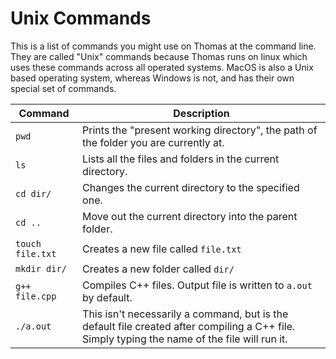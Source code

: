 # Unix Commands

This is a list of commands you might use on Thomas at the command line.  They are called "Unix" commands because Thomas runs on linux which uses these commands across all operated systems.  MacOS is also a Unix based operating system, whereas Windows is not, and has their own special set of commands.

| Command | Description |
| -- | -- |
| `pwd` | Prints the "present working directory", the path of the folder you are currently at. | 
| `ls` | Lists all the files and folders in the current directory. |
| `cd dir/` | Changes the current directory to the specified one. |
| `cd ..` | Move out the current directory into the parent folder. |
| `touch file.txt` | Creates a new file called `file.txt` |
| `mkdir dir/` | Creates a new folder called `dir/` |
| `g++ file.cpp` | Compiles C++ files. Output file is written to `a.out` by default. |
| `./a.out` | This isn't necessarily a command, but is the default file created after compiling a C++ file.  Simply typing the name of the file will run it. |